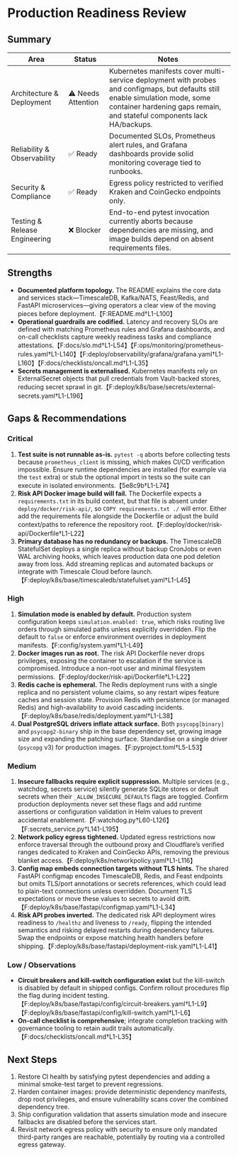 # Production Readiness Review

## Summary

| Area | Status | Notes |
| --- | --- | --- |
| Architecture & Deployment | ⚠️ Needs Attention | Kubernetes manifests cover multi-service deployment with probes and configmaps, but defaults still enable simulation mode, some container hardening gaps remain, and stateful components lack HA/backups. |
| Reliability & Observability | ✅ Ready | Documented SLOs, Prometheus alert rules, and Grafana dashboards provide solid monitoring coverage tied to runbooks. |
| Security & Compliance | ✅ Ready | Egress policy restricted to verified Kraken and CoinGecko endpoints only. |
| Testing & Release Engineering | ❌ Blocker | End-to-end pytest invocation currently aborts because dependencies are missing, and image builds depend on absent requirements files. |

## Strengths

- **Documented platform topology.** The README explains the core data and services stack—TimescaleDB, Kafka/NATS, Feast/Redis, and FastAPI microservices—giving operators a clear view of the moving pieces before deployment.【F:README.md†L1-L100】
- **Operational guardrails are codified.** Latency and recovery SLOs are defined with matching Prometheus rules and Grafana dashboards, and on-call checklists capture weekly readiness tasks and compliance attestations.【F:docs/slo.md†L1-L54】【F:ops/monitoring/prometheus-rules.yaml†L1-L140】【F:deploy/observability/grafana/grafana.yaml†L1-L160】【F:docs/checklists/oncall.md†L1-L35】
- **Secrets management is externalised.** Kubernetes manifests rely on ExternalSecret objects that pull credentials from Vault-backed stores, reducing secret sprawl in git.【F:deploy/k8s/base/secrets/external-secrets.yaml†L1-L196】

## Gaps & Recommendations

### Critical

1. **Test suite is not runnable as-is.** `pytest -q` aborts before collecting tests because `prometheus_client` is missing, which makes CI/CD verification impossible. Ensure runtime dependencies are installed (for example via the `test` extra) or stub the optional import in tests so the suite can execute in isolated environments.【5e8c9b†L1-L74】
2. **Risk API Docker image build will fail.** The Dockerfile expects a `requirements.txt` in its build context, but that file is absent under `deploy/docker/risk-api/`, so `COPY requirements.txt ./` will error. Either add the requirements file alongside the Dockerfile or adjust the build context/paths to reference the repository root.【F:deploy/docker/risk-api/Dockerfile†L1-L22】
3. **Primary database has no redundancy or backups.** The TimescaleDB StatefulSet deploys a single replica without backup CronJobs or even WAL archiving hooks, which leaves production data one pod deletion away from loss. Add streaming replicas and automated backups or integrate with Timescale Cloud before launch.【F:deploy/k8s/base/timescaledb/statefulset.yaml†L1-L45】

### High

1. **Simulation mode is enabled by default.** Production system configuration keeps `simulation.enabled: true`, which risks routing live orders through simulated paths unless explicitly overridden. Flip the default to `false` or enforce environment overrides in deployment manifests.【F:config/system.yaml†L1-L49】
2. **Docker images run as root.** The risk API Dockerfile never drops privileges, exposing the container to escalation if the service is compromised. Introduce a non-root user and minimal filesystem permissions.【F:deploy/docker/risk-api/Dockerfile†L1-L22】
3. **Redis cache is ephemeral.** The Redis deployment runs with a single replica and no persistent volume claims, so any restart wipes feature caches and session state. Provision Redis with persistence (or managed Redis) and high-availability to avoid cascading incidents.【F:deploy/k8s/base/redis/deployment.yaml†L1-L38】
4. **Dual PostgreSQL drivers inflate attack surface.** Both `psycopg[binary]` and `psycopg2-binary` ship in the base dependency set, growing image size and expanding the patching surface. Standardise on a single driver (`psycopg` v3) for production images.【F:pyproject.toml†L5-L53】

### Medium

1. **Insecure fallbacks require explicit suppression.** Multiple services (e.g., watchdog, secrets service) silently generate SQLite stores or default secrets when their `_ALLOW_INSECURE_DEFAULTS` flags are toggled. Confirm production deployments never set these flags and add runtime assertions or configuration validation in Helm values to prevent accidental enablement.【F:watchdog.py†L60-L126】【F:secrets_service.py†L141-L195】
2. **Network policy egress tightened.** Updated egress restrictions now enforce traversal through the outbound proxy and Cloudflare’s verified ranges dedicated to Kraken and CoinGecko APIs, removing the previous blanket access.【F:deploy/k8s/networkpolicy.yaml†L1-L116】
3. **Config map embeds connection targets without TLS hints.** The shared FastAPI configmap encodes TimescaleDB, Redis, and Feast endpoints but omits TLS/port annotations or secrets references, which could lead to plain-text connections unless overridden. Document TLS expectations or move these values to secrets to avoid drift.【F:deploy/k8s/base/fastapi/configmap.yaml†L1-L34】
4. **Risk API probes inverted.** The dedicated risk API deployment wires readiness to `/healthz` and liveness to `/ready`, flipping the intended semantics and risking delayed restarts during dependency failures. Swap the endpoints or expose matching health handlers before shipping.【F:deploy/k8s/base/fastapi/deployment-risk.yaml†L1-L41】

### Low / Observations

- **Circuit breakers and kill-switch configuration exist** but the kill-switch is disabled by default in shipped configs. Confirm rollout procedures flip the flag during incident testing.【F:deploy/k8s/base/fastapi/config/circuit-breakers.yaml†L1-L9】【F:deploy/k8s/base/fastapi/config/kill-switch.yaml†L1-L6】
- **On-call checklist is comprehensive**; integrate completion tracking with governance tooling to retain audit trails automatically.【F:docs/checklists/oncall.md†L1-L35】

## Next Steps

1. Restore CI health by satisfying pytest dependencies and adding a minimal smoke-test target to prevent regressions.
2. Harden container images: provide deterministic dependency manifests, drop root privileges, and ensure vulnerability scans cover the combined dependency tree.
3. Ship configuration validation that asserts simulation mode and insecure fallbacks are disabled before the services start.
4. Revisit network egress policy with security to ensure only mandated third-party ranges are reachable, potentially by routing via a controlled egress gateway.
